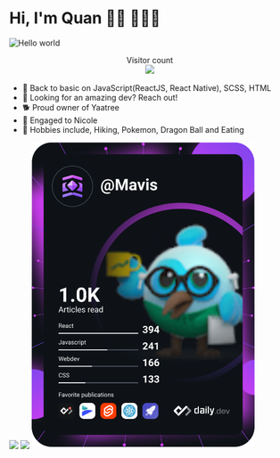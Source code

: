 # Hi, I'm Quan 👋🏾 👩🏾‍💻
<img src="https://raw.githubusercontent.com/sagar-viradiya/sagar-viradiya/master/resources/banner.png" alt="Hello world">

<p align="center"> 
  Visitor count<br>
  <img src="https://profile-counter.glitch.me/sagar-viradiya/count.svg" />
</p>

- 🌱 Back to basic on JavaScript(ReactJS, React Native), SCSS, HTML
- 🚀 Looking for an amazing dev? Reach out!
- 🐕 Proud owner of Yaatree
- 💍 Engaged to Nicole
- 🙉 Hobbies include, Hiking, Pokemon, Dragon Ball and Eating

<!-- - 🚨 My daily blog [Daily Dev Tips](https://daily-dev-tips.com/) -->
<img align="center" src="https://github-readme-stats.vercel.app/api?username=Mavis2103&show_icons=true&count_private=true&theme=tokyonight" />
<img align="center" src="https://github-readme-stats.vercel.app/api/top-langs/?username=anuraghazra&langs_count=4&show_icons=true&count_private=true&theme=tokyonight" />
<a href="https://app.daily.dev/Mavis"><img src="https://github.com/Mavis2103/Mavis2103/blob/main/devcard.svg" width="400" alt="Quân Trần's Dev Card"/></a>
